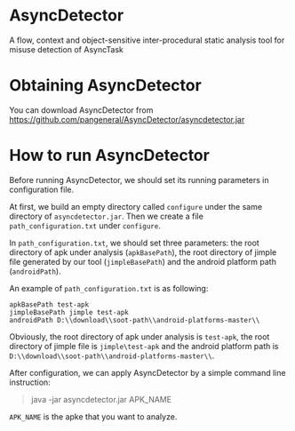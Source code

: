 # AsyncDetector
A flow, context and object-sensitive inter-procedural static analysis tool for misuse detection of AsyncTask

# Obtaining AsyncDetector
You can download AsyncDetector from <https://github.com/pangeneral/AsyncDetector/asyncdetector.jar>

# How to run AsyncDetector
Before running AsyncDetector, we should set its running parameters in configuration file.

At first, we build an empty directory called `configure` under the same directory of `asyncdetector.jar`. Then we create a file `path_configuration.txt` under `configure`. 

In `path_configuration.txt`, we should set three parameters: the root directory of apk under analysis (`apkBasePath`), the root directory of jimple file generated by our tool (`jimpleBasePath`) and the android platform path (`androidPath`).

An example of `path_configuration.txt` is as following:

    apkBasePath test-apk  
    jimpleBasePath jimple test-apk
    androidPath D:\\download\\soot-path\\android-platforms-master\\

Obviously, the root directory of apk under analysis is `test-apk`, the root directory of jimple file is `jimple\test-apk` and the android platform path is `D:\\download\\soot-path\\android-platforms-master\\`.

After configuration, we can apply AsyncDetector by a simple command line instruction:

>java -jar asyncdetector.jar APK_NAME

`APK_NAME` is the apke that you want to analyze.

